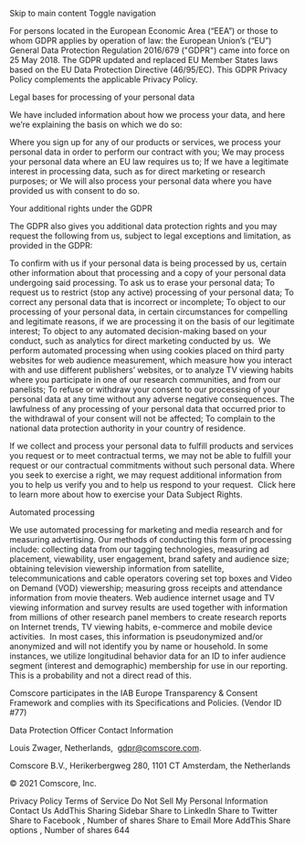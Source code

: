 Skip to main content
Toggle navigation

For persons located in the European Economic Area (“EEA”) or those to whom GDPR applies by operation of law: the European Union’s (“EU”) General Data Protection Regulation 2016/679 ("GDPR") came into force on 25 May 2018. The GDPR updated and replaced EU Member States laws based on the EU Data Protection Directive (46/95/EC). This GDPR Privacy Policy complements the applicable Privacy Policy.

Legal bases for processing of your personal data 

We have included information about how we process your data, and here we’re explaining the basis on which we do so:

Where you sign up for any of our products or services, we process your personal data in order to perform our contract with you;
We may process your personal data where an EU law requires us to;
If we have a legitimate interest in processing data, such as for direct marketing or research purposes; or
We will also process your personal data where you have provided us with consent to do so.

Your additional rights under the GDPR

The GDPR also gives you additional data protection rights and you may request the following from us, subject to legal exceptions and limitation, as provided in the GDPR:

To confirm with us if your personal data is being processed by us, certain other information about that processing and a copy of your personal data undergoing said processing.
To ask us to erase your personal data;
To request us to restrict (stop any active) processing of your personal data;
To correct any personal data that is incorrect or incomplete;
To object to our processing of your personal data, in certain circumstances for compelling and legitimate reasons, if we are processing it on the basis of our legitimate interest;
To object to any automated decision-making based on your conduct, such as analytics for direct marketing conducted by us.  We perform automated processing when using cookies placed on third party websites for web audience measurement, which measure how you interact with and use different publishers’ websites, or to analyze TV viewing habits where you participate in one of our research communities, and from our panelists;
To refuse or withdraw your consent to our processing of your personal data at any time without any adverse negative consequences. The lawfulness of any processing of your personal data that occurred prior to the withdrawal of your consent will not be affected;
To complain to the national data protection authority in your country of residence. 

If we collect and process your personal data to fulfill products and services you request or to meet contractual terms, we may not be able to fulfill your request or our contractual commitments without such personal data. Where you seek to exercise a right, we may request additional information from you to help us verify you and to help us respond to your request.  Click here to learn more about how to exercise your Data Subject Rights.

Automated processing

We use automated processing for marketing and media research and for measuring advertising. Our methods of conducting this form of processing include: collecting data from our tagging technologies, measuring ad placement, viewability, user engagement, brand safety and audience size; obtaining television viewership information from satellite, telecommunications and cable operators covering set top boxes and Video on Demand (VOD) viewership; measuring gross receipts and attendance information from movie theaters. Web audience internet usage and TV viewing information and survey results are used together with information from millions of other research panel members to create research reports on Internet trends, TV viewing habits, e-commerce and mobile device activities.  In most cases, this information is pseudonymized and/or anonymized and will not identify you by name or household. In some instances, we utilize longitudinal behavior data for an ID to infer audience segment (interest and demographic) membership for use in our reporting. This is a probability and not a direct read of this.

Comscore participates in the IAB Europe Transparency & Consent Framework and complies with its Specifications and Policies. (Vendor ID #77)

Data Protection Officer Contact Information

Louis Zwager, Netherlands,  gdpr@comscore.com.

Comscore B.V., Herikerbergweg 280, 1101 CT Amsterdam, the Netherlands 

    

© 2021 Comscore, Inc.

Privacy Policy Terms of Service Do Not Sell My Personal Information Contact Us
AddThis Sharing Sidebar
Share to LinkedIn
Share to Twitter
Share to Facebook
, Number of shares
Share to Email
More AddThis Share options
, Number of shares
644